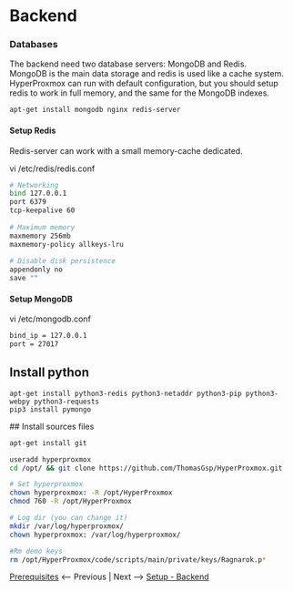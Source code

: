 # Backend


### Databases
The backend need two database servers: MongoDB and Redis.  
MongoDB is the main data storage and redis is used like a cache system.  
HyperProxmox can run with default configuration, but you should setup redis to work in full memory, and the same
for the MongoDB indexes.
 
``` bash
apt-get install mongodb nginx redis-server
```

#### Setup Redis

Redis-server can work with a small memory-cache dedicated.

vi /etc/redis/redis.conf
```bash
# Networking
bind 127.0.0.1
port 6379
tcp-keepalive 60
 
# Maximum memory
maxmemory 256mb
maxmemory-policy allkeys-lru
 
# Disable disk persistence
appendonly no
save ""
```

#### Setup MongoDB

vi /etc/mongodb.conf
```bash
bind_ip = 127.0.0.1
port = 27017
```

## Install python

``` 
apt-get install python3-redis python3-netaddr python3-pip python3-webpy python3-requests
pip3 install pymongo
```

## Install sources files
``` bash
apt-get install git

useradd hyperproxmox
cd /opt/ && git clone https://github.com/ThomasGsp/HyperProxmox.git

# Set hyperproxmox
chown hyperproxmox: -R /opt/HyperProxmox
chmod 760 -R /opt/HyperProxmox

# Log dir (you can change it)
mkdir /var/log/hyperproxmox/
chown hyperproxmox: /var/log/hyperproxmox/

#Rm demo keys
rm /opt/HyperProxmox/code/scripts/main/private/keys/Ragnarok.p*
```

[Prerequisites](01-prerequisites.md) <-- Previous | Next --> [Setup - Backend](03-frontend.md)
